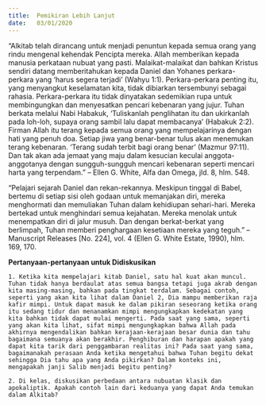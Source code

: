 ```yaml
---
title:  Pemikiran Lebih Lanjut
date:   03/01/2020
---
```


“Alkitab telah dirancang untuk menjadi penuntun kepada semua orang yang rindu mengenal kehendak Pencipta mereka. Allah memberikan kepada manusia perkataan nubuat yang pasti. Malaikat-malaikat dan bahkan Kristus sendiri datang memberitahukan kepada Daniel dan Yohanes perkara-perkara yang ‘harus segera terjadi’ (Wahyu 1:1). Perkara-perkara penting itu, yang menyangkut keselamatan kita, tidak dibiarkan tersembunyi sebagai rahasia. Perkara-perkara itu tidak dinyatakan sedemikian rupa untuk membingungkan dan menyesatkan pencari kebenaran yang jujur. Tuhan berkata melalui Nabi Habakuk, ‘Tuliskanlah penglihatan itu dan ukirkanlah pada loh-loh, supaya orang sambil lalu dapat membacanya’ (Habakuk 2:2). Firman Allah itu terang kepada semua orang yang mempelajarinya dengan hati yang penuh doa. Setiap jiwa yang benar-benar tulus akan menemukan terang kebenaran. ‘Terang sudah terbit bagi orang benar’ (Mazmur 97:11). Dan tak akan ada jemaat yang maju dalam kesucian keculai anggota-anggotanya dengan sungguh-sungguh mencari kebenaran seperti mencari harta yang terpendam.” – Ellen G. White, Alfa dan Omega, jld. 8, hlm. 548.

“Pelajari sejarah Daniel dan rekan-rekannya. Meskipun tinggal di Babel, bertemu di setiap sisi oleh godaan untuk memanjakan diri, mereka menghormati dan memuliakan Tuhan dalam kehidiupan sehari-hari. Mereka bertekad untuk menghindari semua kejahatan. Mereka menolak untuk menempatkan diri di jalur musuh. Dan dengan berkat-berkat yang berlimpah, Tuhan memberi penghargaan kesetiaan mereka yang teguh.” – Manuscript Releases [No. 224], vol. 4 (Ellen G. White Estate, 1990), hlm. 169, 170.

**Pertanyaan-pertanyaan untuk Didiskusikan**

`1. Ketika kita mempelajari kitab Daniel, satu hal kuat akan muncul. Tuhan tidak hanya berdaulat atas semua bangsa tetapi juga akrab dengan kita masing-masing, bahkan pada tingkat terdalam. Sebagai contoh, seperti yang akan kita lihat dalam Daniel 2, Dia mampu memberikan raja kafir mimpi. Untuk dapat masuk ke dalam pikiran seseorang ketika orang itu sedang tidur dan menanamkan mimpi mengungkapkan kedekatan yang kita bahkan tidak dapat mulai mengerti. Pada saat yang sama, seperti yang akan kita lihat, sifat mimpi mengungkapkan bahwa Allah pada akhirnya mengendalikan bahkan kerajaan-kerajaan besar dunia dan tahu bagaimana semuanya akan berakhir. Penghiburan dan harapan apakah yang dapat kita tarik dari penggambaran realitas ini? Pada saat yang sama, bagaimanakah perasaan Anda ketika mengetahui bahwa Tuhan begitu dekat sehingga Dia tahu apa yang Anda pikirkan? Dalam konteks ini, mengapakah janji Salib menjadi begitu penting?`

`2. Di kelas, diskusikan perbedaan antara nubuatan klasik dan apokaliptik. Apakah contoh lain dari keduanya yang dapat Anda temukan dalam Alkitab?`